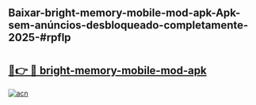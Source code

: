 ## Baixar-bright-memory-mobile-mod-apk-Apk-sem-anúncios-desbloqueado-completamente-2025-#rpflp

# <h2><a href="https://ainizakaria.my?title=bright-memory-mobile-mod-apk&ref=20M">🔗👉 🔴 bright-memory-mobile-mod-apk</a></h2>

[![acn](https://github.com/user-attachments/assets/0f9c940e-d8b0-45ae-aac7-cd30a18b3e1c)](https://ainizakaria.my?title=bright-memory-mobile-mod-apk&ref=20M)


